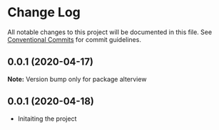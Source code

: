 # Change Log

All notable changes to this project will be documented in this file.
See [Conventional Commits](https://conventionalcommits.org) for commit guidelines.

## 0.0.1 (2020-04-17)

**Note:** Version bump only for package alterview

## 0.0.1 (2020-04-18)

- Initaiting the project
